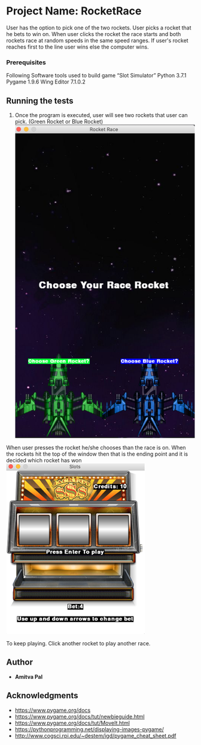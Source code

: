 # Project Name: RocketRace
User has the option to pick one of the two rockets. User picks a rocket that he bets to win on. When user clicks the rocket the race starts and both rockets race at random speeds in the same speed ranges. If user's rocket reaches first to the line user wins else the computer wins.
### Prerequisites
Following Software tools used to build game “Slot Simulator”
Python 3.7.1
Pygame 1.9.6
Wing Editor 7.1.0.2

## Running the tests
1. Once the program is executed, user will see two rockets that user can pick. (Green Rocket or Blue Rocket) 
![](https://github.com/amitvapal/rocketRace/blob/master/rocket_opening.png)


When user presses the rocket he/she chooses than the race is on. When the rockets hit the top of the window then that is the ending point and it is decided which rocket has won
![](https://github.com/amitvapal/NinthGradeHonorsComputerProgamming-Project-Slot-Simulator/blob/master/Images/Picture4-2.png)




To keep playing. Click another rocket to play another race.




  
## Author

* **Amitva Pal**

## Acknowledgments
- https://www.pygame.org/docs
- https://www.pygame.org/docs/tut/newbieguide.html
- https://www.pygame.org/docs/tut/MoveIt.html
- https://pythonprogramming.net/displaying-images-pygame/
- http://www.cogsci.rpi.edu/~destem/igd/pygame_cheat_sheet.pdf

